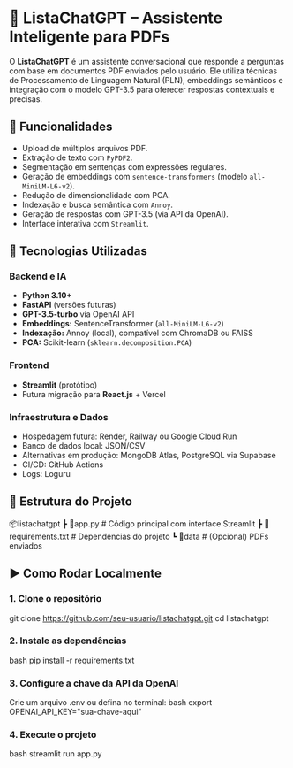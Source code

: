 # 📄 ListaChatGPT – Assistente Inteligente para PDFs

O **ListaChatGPT** é um assistente conversacional que responde a perguntas com base em documentos PDF enviados pelo usuário. Ele utiliza técnicas de Processamento de Linguagem Natural (PLN), embeddings semânticos e integração com o modelo GPT-3.5 para oferecer respostas contextuais e precisas.

## 🚀 Funcionalidades

- Upload de múltiplos arquivos PDF.
- Extração de texto com `PyPDF2`.
- Segmentação em sentenças com expressões regulares.
- Geração de embeddings com `sentence-transformers` (modelo `all-MiniLM-L6-v2`).
- Redução de dimensionalidade com PCA.
- Indexação e busca semântica com `Annoy`.
- Geração de respostas com GPT-3.5 (via API da OpenAI).
- Interface interativa com `Streamlit`.

## 🧠 Tecnologias Utilizadas

### Backend e IA
- **Python 3.10+**
- **FastAPI** (versões futuras)
- **GPT-3.5-turbo** via OpenAI API
- **Embeddings:** SentenceTransformer (`all-MiniLM-L6-v2`)
- **Indexação:** Annoy (local), compatível com ChromaDB ou FAISS
- **PCA:** Scikit-learn (`sklearn.decomposition.PCA`)

### Frontend
- **Streamlit** (protótipo)
- Futura migração para **React.js** + Vercel

### Infraestrutura e Dados
- Hospedagem futura: Render, Railway ou Google Cloud Run
- Banco de dados local: JSON/CSV
- Alternativas em produção: MongoDB Atlas, PostgreSQL via Supabase
- CI/CD: GitHub Actions
- Logs: Loguru

## 📁 Estrutura do Projeto

📦listachatgpt
┣ 📜app.py # Código principal com interface Streamlit
┣ 📜requirements.txt # Dependências do projeto
┗ 📂data # (Opcional) PDFs enviados

## ▶️ Como Rodar Localmente

### 1. Clone o repositório

git clone https://github.com/seu-usuario/listachatgpt.git
cd listachatgpt 

### 2. Instale as dependências
bash
pip install -r requirements.txt

### 3. Configure a chave da API da OpenAI
Crie um arquivo .env ou defina no terminal:
bash
export OPENAI_API_KEY="sua-chave-aqui"

### 4. Execute o projeto
bash
streamlit run app.py
